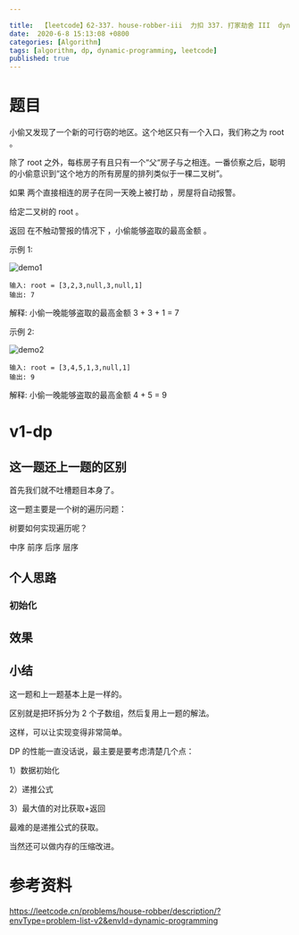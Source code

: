 ```yaml
---

title:  【leetcode】62-337. house-robber-iii  力扣 337. 打家劫舍 III  dynamic-programming
date:  2020-6-8 15:13:08 +0800
categories: [Algorithm]
tags: [algorithm, dp, dynamic-programming, leetcode]
published: true
---
```


# 题目

小偷又发现了一个新的可行窃的地区。这个地区只有一个入口，我们称之为 root 。

除了 root 之外，每栋房子有且只有一个“父“房子与之相连。一番侦察之后，聪明的小偷意识到“这个地方的所有房屋的排列类似于一棵二叉树”。 

如果 两个直接相连的房子在同一天晚上被打劫 ，房屋将自动报警。

给定二叉树的 root 。

返回 在不触动警报的情况下 ，小偷能够盗取的最高金额 。

示例 1:

![demo1](https://assets.leetcode.com/uploads/2021/03/10/rob1-tree.jpg)

```
输入: root = [3,2,3,null,3,null,1]
输出: 7 
```

解释: 小偷一晚能够盗取的最高金额 3 + 3 + 1 = 7

示例 2:

![demo2](https://assets.leetcode.com/uploads/2021/03/10/rob2-tree.jpg)

```
输入: root = [3,4,5,1,3,null,1]
输出: 9
```

解释: 小偷一晚能够盗取的最高金额 4 + 5 = 9

# v1-dp

## 这一题还上一题的区别

首先我们就不吐槽题目本身了。

这一题主要是一个树的遍历问题：

树要如何实现遍历呢？

中序 前序 后序 层序





## 个人思路



### 初始化


## 效果


## 小结 

这一题和上一题基本上是一样的。

区别就是把环拆分为 2 个子数组，然后复用上一题的解法。

这样，可以让实现变得非常简单。

DP 的性能一直没话说，最主要是要考虑清楚几个点：

1）数据初始化

2）递推公式

3）最大值的对比获取+返回

最难的是递推公式的获取。

当然还可以做内存的压缩改进。

# 参考资料

https://leetcode.cn/problems/house-robber/description/?envType=problem-list-v2&envId=dynamic-programming

